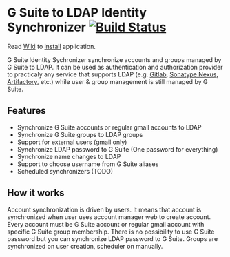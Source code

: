 # G Suite to LDAP Identity Synchronizer [![Build Status](https://travis-ci.org/hlavki/g-suite-identity-sync.svg?branch=master)](https://travis-ci.org/hlavki/g-suite-identity-sync)

Read [Wiki](https://github.com/hlavki/g-suite-identity-sync/wiki) to [install](https://github.com/hlavki/g-suite-identity-sync/wiki/Install) application.

G Suite Identity Sychronizer synchronize accounts and groups managed by G Suite to LDAP. It can be used as authentication and authorization provider to practicaly any service that supports LDAP (e.g. [Gitlab](https://about.gitlab.com/), [Sonatype Nexus](http://www.sonatype.org/nexus/), [Artifactory](https://www.jfrog.com/artifactory/), etc.) while user & group management is still managed by G Suite.

## Features

* Synchronize G Suite accounts or regular gmail accounts to LDAP
* Synchronize G Suite groups to LDAP groups
* Support for external users (gmail only)
* Synchronize LDAP password to G Suite (One password for everything)
* Synchronize name changes to LDAP
* Support to choose username from G Suite aliases
* Scheduled synchronizers (TODO)


## How it works

Account synchronization is driven by users. It means that account is synchronized when user uses account manager web to create account.
Every account must be G Suite account or regular gmail account with specific G Suite group membership.
There is no possibility to use G Suite password but you can synchronize LDAP password to G Suite.
Groups are synchronized on user creation, scheduler on manually.
